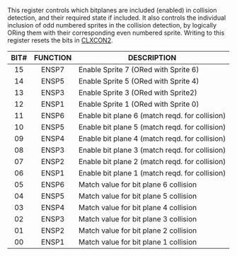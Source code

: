This register controls which bitplanes are included (enabled) in
collision detection, and their required state if included. It also
controls the individual inclusion of odd numbered sprites in the
collision detection, by logically ORing them with their corresponding
even numbered sprite. Writing to this register resets the bits
in [CLXCON2](CLXCON2.md).


| BIT# | FUNCTION | DESCRIPTION                                   |
|:----:|:--------:|-----------------------------------------------|
| 15   | ENSP7    | Enable Sprite 7 (ORed with Sprite 6)          |
| 14   | ENSP5    | Enable Sprite 5 (ORed with Sprite 4)          |
| 13   | ENSP3    | Enable Sprite 3 (ORed with Sprite2)           |
| 12   | ENSP1    | Enable Sprite 1 (ORed with Sprite 0)          |
| 11   | ENSP6    | Enable bit plane 6 (match reqd. for collision) |
| 10   | ENSP5    | Enable bit plane 5 (match reqd. for collision) |
| 09   | ENSP4    | Enable bit plane 4 (match reqd. for collision) |
| 08   | ENSP3    | Enable bit plane 3 (match reqd. for collision) |
| 07   | ENSP2    | Enable bit plane 2 (match reqd. for collision) |
| 06   | ENSP1    | Enable bit plane 1 (match reqd. for collision) |
| 05   | ENSP6    | Match value for bit plane 6 collision         |
| 04   | ENSP5    | Match value for bit plane 5 collision         |
| 03   | ENSP4    | Match value for bit plane 4 collision         |
| 02   | ENSP3    | Match value for bit plane 3 collision         |
| 01   | ENSP2    | Match value for bit plane 2 collision         |
| 00   | ENSP1    | Match value for bit plane 1 collision         |